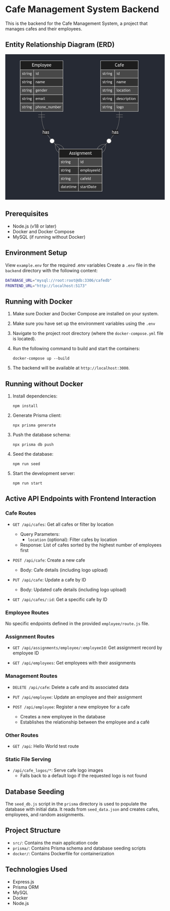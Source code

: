 # Cafe Management System Backend

This is the backend for the Cafe Management System, a project that manages cafes and their employees.

## Entity Relationship Diagram (ERD)

![Entity Relationship Diagram](./public/readme/erd.png)

## Prerequisites

- Node.js (v18 or later)
- Docker and Docker Compose
- MySQL (if running without Docker)

## Environment Setup

View `example.env` for the required .env variables
Create a `.env` file in the `backend` directory with the following content:

```bash
DATABASE_URL="mysql://root:root@db:3306/cafedb"
FRONTEND_URL="http://localhost:5173"
```

## Running with Docker

1. Make sure Docker and Docker Compose are installed on your system.
2. Make sure you have set up the environment variables using the `.env` 
3. Navigate to the project root directory (where the `docker-compose.yml` file is located).
4. Run the following command to build and start the containers:

   ```
   docker-compose up --build
   ```

4. The backend will be available at `http://localhost:3000`.

## Running without Docker

1. Install dependencies:

   ```
   npm install
   ```

2. Generate Prisma client:

   ```
   npx prisma generate
   ```

3. Push the database schema:

   ```
   npx prisma db push
   ```

4. Seed the database:

   ```
   npm run seed
   ```

5. Start the development server:

   ```
   npm run start
   ```

## Active API Endpoints with Frontend Interaction


### Cafe Routes

- `GET /api/cafes`: Get all cafes or filter by location
  - Query Parameters:
    - `location` (optional): Filter cafes by location
  - Response: List of cafes sorted by the highest number of employees first

- `POST /api/cafe`: Create a new cafe
  - Body: Cafe details (including logo upload)

- `PUT /api/cafe`: Update a cafe by ID
  - Body: Updated cafe details (including logo upload)

- `GET /api/cafes/:id`: Get a specific cafe by ID

### Employee Routes

No specific endpoints defined in the provided `employee/route.js` file.

### Assignment Routes

- `GET /api/assignments/employee/:employeeId`: Get assignment record by employee ID

- `GET /api/employees`: Get employees with their assignments

### Management Routes

- `DELETE /api/cafe`: Delete a cafe and its associated data

- `PUT /api/employee`: Update an employee and their assignment

- `POST /api/employee`: Register a new employee for a cafe
  - Creates a new employee in the database
  - Establishes the relationship between the employee and a café

### Other Routes

- `GET /api`: Hello World test route

### Static File Serving

- `/api/cafe_logos/*`: Serve cafe logo images
  - Falls back to a default logo if the requested logo is not found

## Database Seeding

The `seed_db.js` script in the `prisma` directory is used to populate the database with initial data. It reads from `seed_data.json` and creates cafes, employees, and random assignments.

## Project Structure

- `src/`: Contains the main application code
- `prisma/`: Contains Prisma schema and database seeding scripts
- `docker/`: Contains Dockerfile for containerization

## Technologies Used

- Express.js
- Prisma ORM
- MySQL
- Docker
- Node.js